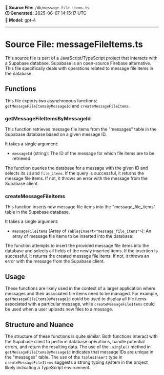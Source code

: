 **📄 Source File:** `/db/message-file-items.ts`  
**🕒 Generated:** 2025-06-07 14:15:17 UTC  
**🤖 Model:** gpt-4

---

# Source File: messageFileItems.ts

This source file is part of a JavaScript/TypeScript project that interacts with a Supabase database. Supabase is an open-source Firebase alternative. This file specifically deals with operations related to message file items in the database.

## Functions

This file exports two asynchronous functions: `getMessageFileItemsByMessageId` and `createMessageFileItems`.

### getMessageFileItemsByMessageId

This function retrieves message file items from the "messages" table in the Supabase database based on a given message ID. 

It takes a single argument:

- `messageId` (string): The ID of the message for which file items are to be retrieved.

The function queries the database for a message with the given ID and selects its `id` and `file_items`. If the query is successful, it returns the message file items. If not, it throws an error with the message from the Supabase client.

### createMessageFileItems

This function inserts new message file items into the "message_file_items" table in the Supabase database.

It takes a single argument:

- `messageFileItems` (Array of `TablesInsert<"message_file_items">`): An array of message file items to be inserted into the database.

The function attempts to insert the provided message file items into the database and selects all fields of the newly inserted items. If the insertion is successful, it returns the created message file items. If not, it throws an error with the message from the Supabase client.

## Usage

These functions are likely used in the context of a larger application where messages and their associated file items need to be managed. For example, `getMessageFileItemsByMessageId` could be used to display all file items associated with a particular message, while `createMessageFileItems` could be used when a user uploads new files to a message.

## Structure and Nuance

The structure of these functions is quite similar. Both functions interact with the Supabase client to perform database operations, handle potential errors, and return the resulting data. The use of the `.single()` method in `getMessageFileItemsByMessageId` indicates that message IDs are unique in the "messages" table. The use of the `TablesInsert` type in `createMessageFileItems` suggests a strong typing system in the project, likely indicating a TypeScript environment.